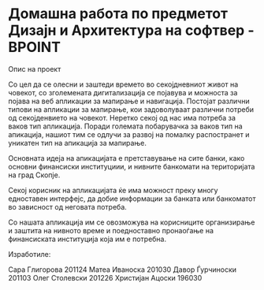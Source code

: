 # Домашна работа по предметот Дизајн и Архитектура на софтвер - BPOINT

Опис на проект

Со цел да се олесни и заштеди времето во секојдневниот живот на човекот, со зголемената дигитализација се појавува и можноста за појава на веб апликации за мапирање и навигација. Постојат различни типови на апликации за мапирање, кои задоволуваат различни потреби од секојденвието на човекот. Неретко секој од нас има потреба за ваков тип апликација. Поради големата побарувачка за ваков тип на апикација, нашиот тим се одлучи за развој на помалку распостранет и уникатен тип на апикација за мапирање.

Основната идеја на апикацијата е претставување на сите банки, како основни финансиски институциии, и нивните банкомати на територијата на град Скопје.

Секој корисник на апликацијата ќе има можност преку многу едноставен интерфејс, да добие информации за банката или банкоматот во зависност од неговата потреба.

Со нашата апликација им се овозможува на корисниците организирање и заштита на нивното време и поедноставно пронаоѓање на финансиската институција која им е потребна.


Изработиле:

Сара Глигорова 201124
Матеа Иваноска 201030
Давор Ѓурчиноски 201103
Олег Столевски 201226
Христијан Ацоски 196030
